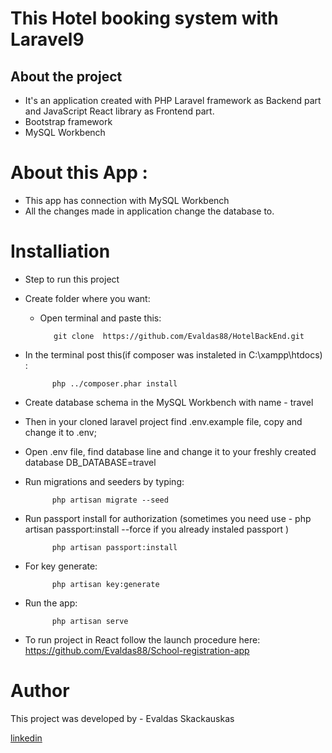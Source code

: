 # This  Hotel booking system  with Laravel9

## About the project

* It's an application created with PHP Laravel framework as Backend part and JavaScript React library as Frontend part.
* Bootstrap framework
* MySQL Workbench 

# About this App :    

* This app has connection with MySQL Workbench
* All the changes made in application change the database to.
  

# Installiation

* Step to run this project
  
* Create folder where you want:

    * Open terminal and paste this:

             git clone  https://github.com/Evaldas88/HotelBackEnd.git

* In the terminal post this(if composer was instaleted in C:\xampp\htdocs) : 

            php ../composer.phar install  

* Create database schema in the MySQL Workbench  with name - travel  
* Then in your cloned laravel project find .env.example file, copy and change it to .env;
* Open .env file, find database line and change it to your freshly created database DB_DATABASE=travel

* Run migrations and seeders by typing:

            php artisan migrate --seed

* Run passport install for authorization (sometimes you need use - php artisan passport:install --force  if you already instaled passport )

            php artisan passport:install

* For key generate:

            php artisan key:generate

 
* Run the app:

            php artisan serve

* To run project in React follow the launch procedure here: https://github.com/Evaldas88/School-registration-app




# Author

This project was developed by  - Evaldas Skackauskas 

<a href="https://www.linkedin.com/in/evaldas-skackauskas">linkedin</a>

